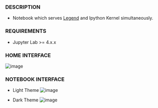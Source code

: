 ### DESCRIPTION

- Notebook which serves [Legend](https://github.com/ShanmukhEstrella/Legend-Jupyter) and Ipython Kernel simultaneously.

### REQUIREMENTS
- Jupyter Lab >= 4.x.x

### HOME INTERFACE
![image](https://github.com/user-attachments/assets/b0f1a692-eeb8-4919-a8b0-53d11bfb0d08)


### NOTEBOOK INTERFACE
- Light Theme
![image](https://github.com/user-attachments/assets/811e0ce0-d7d8-4f5a-bf75-e4b6c93a27e7)


- Dark Theme
![image](https://github.com/user-attachments/assets/91911cd9-f1c2-495b-b776-deafaec20636)




